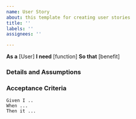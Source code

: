 ```yaml
---
name: User Story
about: this template for creating user stories
title: ''
labels: ''
assignees: ''

---
```


**As a** [User]
 **I need**  [function] 
 **So that** [benefit]
   
 ### Details and Assumptions

   
 ### Acceptance Criteria  
   
 ```gherkin
 Given I ..
 When ...
 Then it ...
 ```
